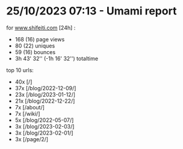 # 25/10/2023 07:13 - Umami report
for www.shifeiti.com [24h] :

 - 168 (16) page views
 - 80 (22) uniques
 - 59 (16) bounces
 - 3h 43' 32'' (-1h 16' 32'') totaltime


top 10 urls:
 - 40x [/]
 - 37x [/blog/2022-12-09/]
 - 23x [/blog/2023-01-12/]
 - 21x [/blog/2022-12-22/]
 - 7x [/about/]
 - 7x [/wiki/]
 - 5x [/blog/2022-05-07/]
 - 3x [/blog/2023-02-03/]
 - 3x [/blog/2023-02-01/]
 - 3x [/page/2/]


